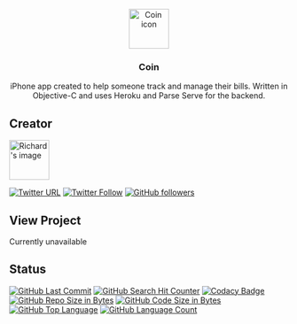<p align="center">
  <a href="https://richardtaylordawson.github.io/coin/">
    <img src="https://opengameart.org/sites/default/files/Coin_0.png" alt="Coin icon" width=72 height=72>
  </a>

  <h3 align="center">Coin</h3>

  <p align="center">
    iPhone app created to help someone track and manage their bills. Written in Objective-C and uses Heroku and Parse Serve for the backend. 
  </p>
</p>

## Creator
<a href="https://github.com/richardtaylordawson/">
   <img src="https://twitter.com/richard_codes/profile_image?size=original" alt="Richard's image" width=72 height=72>
</a>

[![Twitter URL](https://img.shields.io/twitter/url/http/shields.io.svg?style=social)](https://twitter.com/intent/tweet?text=@richard_codes)
[![Twitter Follow](https://img.shields.io/twitter/follow/richard_codes.svg?label=Follow&style=social)](https://twitter.com/intent/follow?screen_name=richard_codes)
[![GitHub followers](https://img.shields.io/github/followers/richardtaylordawson.svg?label=Follow&style=social)](https://github.com/richardtaylordawson/)

## View Project
Currently unavailable

## Status
[![GitHub Last Commit](https://img.shields.io/github/last-commit/richardtaylordawson/coin.svg)](https://github.com/richardtaylordawson/coin/commits/master)
[![GitHub Search Hit Counter](https://img.shields.io/github/search/richardtaylordawson/coin/goto.svg)](https://github.com/richardtaylordawson/coin/)
[![Codacy Badge](https://api.codacy.com/project/badge/Grade/d383f49596954f70b4966304ac664882)](https://www.codacy.com/app/richardtaylordawson/coin?utm_source=github.com&amp;utm_medium=referral&amp;utm_content=richardtaylordawson/coin&amp;utm_campaign=Badge_Grade)
[![GitHub Repo Size in Bytes](https://img.shields.io/github/repo-size/richardtaylordawson/coin.svg)](https://github.com/richardtaylordawson/coin/)
[![GitHub Code Size in Bytes](https://img.shields.io/github/languages/code-size/richardtaylordawson/coin.svg)](https://github.com/richardtaylordawson/coin/)
[![GitHub Top Language](https://img.shields.io/github/languages/top/richardtaylordawson/coin.svg)](https://github.com/richardtaylordawson/coin/)
[![GitHub Language Count](https://img.shields.io/github/languages/count/richardtaylordawson/coin.svg)](https://github.com/richardtaylordawson/coin/)

